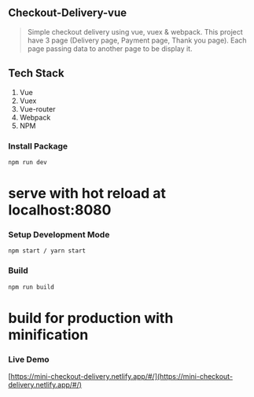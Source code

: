 ## Checkout-Delivery-vue

> Simple checkout delivery using vue, vuex & webpack. This project have 3 page (Delivery page, Payment page, Thank you page). Each page passing data to another page to be display it.

## Tech Stack

1. Vue
1. Vuex 
1. Vue-router
1. Webpack
1. NPM

### Install Package

```
npm run dev
```
# serve with hot reload at localhost:8080


### Setup Development Mode

```
npm start / yarn start
```

### Build 

```
npm run build
```
# build for production with minification


### Live Demo

[https://mini-checkout-delivery.netlify.app/#/](https://mini-checkout-delivery.netlify.app/#/)

